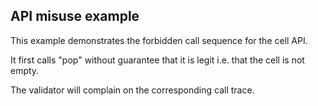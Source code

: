 ## API misuse example

This example demonstrates the forbidden call sequence for the cell API. 

It first calls "pop" without guarantee that it is legit i.e. that the cell is not empty.

The validator will complain on the corresponding call trace.
